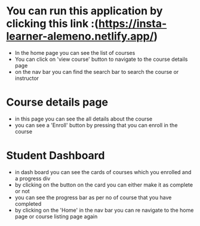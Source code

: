 # You can run this application by clicking this link :(https://insta-learner-alemeno.netlify.app/)
- In the home page you can see the list of courses
- You can click on 'view course' button to navigate to the course details page
- on the nav bar you can find the search bar to search the course or instructor

# Course details page
- in this page you can see the all details about the course 
- you can see a 'Enroll' button by pressing that you can enroll in the course

# Student Dashboard
- in dash board you can see the cards of courses which you enrolled and a progress div
- by clicking on the button on the card you can either make it as complete or not 
- you can see the progress bar as per no of course that you have completed 
- by clicking on the 'Home' in the nav bar you can re navigate to the home page or course listing page again 
